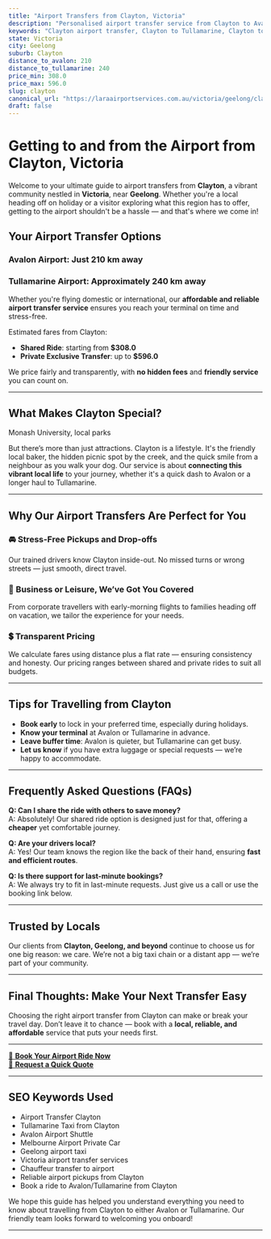 ```yaml
---
title: "Airport Transfers from Clayton, Victoria"
description: "Personalised airport transfer service from Clayton to Avalon and Tullamarine airports. Enjoy a smooth, affordable ride with us!"
keywords: "Clayton airport transfer, Clayton to Tullamarine, Clayton to Avalon, airport taxi Clayton, private airport transfer Clayton, shared ride Clayton, Clayton transfers, airport shuttle Clayton, book Clayton airport taxi, affordable Clayton airport transfer, Clayton airport transfer service, airport transfer Geelong, airport transfer Melbourne, Melbourne airport taxi, airport transfers Victoria, Tullamarine airport shuttle, Avalon airport transfers, Melbourne private transfer, airport transport services Melbourne"
state: Victoria
city: Geelong
suburb: Clayton
distance_to_avalon: 210
distance_to_tullamarine: 240
price_min: 308.0
price_max: 596.0
slug: clayton
canonical_url: "https://laraairportservices.com.au/victoria/geelong/clayton/"
draft: false
---
```


# Getting to and from the Airport from Clayton, Victoria

Welcome to your ultimate guide to airport transfers from **Clayton**, a vibrant community nestled in **Victoria**, near **Geelong**. Whether you're a local heading off on holiday or a visitor exploring what this region has to offer, getting to the airport shouldn't be a hassle — and that's where we come in!

## Your Airport Transfer Options

### Avalon Airport: Just 210 km away  
### Tullamarine Airport: Approximately 240 km away

Whether you're flying domestic or international, our **affordable and reliable airport transfer service** ensures you reach your terminal on time and stress-free.

Estimated fares from Clayton:
- **Shared Ride**: starting from **$308.0**
- **Private Exclusive Transfer**: up to **$596.0**

We price fairly and transparently, with **no hidden fees** and **friendly service** you can count on.

---

## What Makes Clayton Special?

Monash University, local parks

But there’s more than just attractions. Clayton is a lifestyle. It's the friendly local baker, the hidden picnic spot by the creek, and the quick smile from a neighbour as you walk your dog. Our service is about **connecting this vibrant local life** to your journey, whether it's a quick dash to Avalon or a longer haul to Tullamarine.

---

## Why Our Airport Transfers Are Perfect for You

### 🚘 Stress-Free Pickups and Drop-offs
Our trained drivers know Clayton inside-out. No missed turns or wrong streets — just smooth, direct travel.

### 💼 Business or Leisure, We’ve Got You Covered
From corporate travellers with early-morning flights to families heading off on vacation, we tailor the experience for your needs.

### 💲 Transparent Pricing
We calculate fares using distance plus a flat rate — ensuring consistency and honesty. Our pricing ranges between shared and private rides to suit all budgets.

---

## Tips for Travelling from Clayton

- **Book early** to lock in your preferred time, especially during holidays.
- **Know your terminal** at Avalon or Tullamarine in advance.
- **Leave buffer time**: Avalon is quieter, but Tullamarine can get busy.
- **Let us know** if you have extra luggage or special requests — we’re happy to accommodate.

---

## Frequently Asked Questions (FAQs)

**Q: Can I share the ride with others to save money?**  
A: Absolutely! Our shared ride option is designed just for that, offering a **cheaper** yet comfortable journey.

**Q: Are your drivers local?**  
A: Yes! Our team knows the region like the back of their hand, ensuring **fast and efficient routes**.

**Q: Is there support for last-minute bookings?**  
A: We always try to fit in last-minute requests. Just give us a call or use the booking link below.

---

## Trusted by Locals

Our clients from **Clayton, Geelong, and beyond** continue to choose us for one big reason: we care. We’re not a big taxi chain or a distant app — we’re part of your community.

---

## Final Thoughts: Make Your Next Transfer Easy

Choosing the right airport transfer from Clayton can make or break your travel day. Don’t leave it to chance — book with a **local, reliable, and affordable** service that puts your needs first.

---

[📅 **Book Your Airport Ride Now**](https://laraairportservices.square.site/s/appointments)  
[📧 **Request a Quick Quote**](https://laraairportservices.square.site/contact-us)

---

## SEO Keywords Used
- Airport Transfer Clayton
- Tullamarine Taxi from Clayton
- Avalon Airport Shuttle
- Melbourne Airport Private Car
- Geelong airport taxi
- Victoria airport transfer services
- Chauffeur transfer to airport
- Reliable airport pickups from Clayton
- Book a ride to Avalon/Tullamarine from Clayton

We hope this guide has helped you understand everything you need to know about travelling from Clayton to either Avalon or Tullamarine. Our friendly team looks forward to welcoming you onboard!

---
